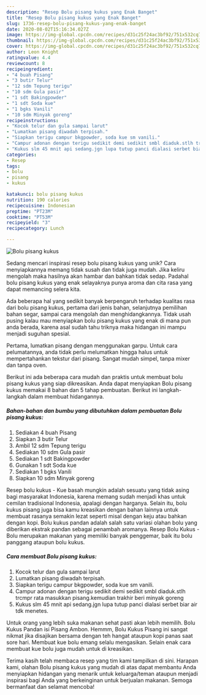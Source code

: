 ```yaml
---
description: "Resep Bolu pisang kukus yang Enak Banget"
title: "Resep Bolu pisang kukus yang Enak Banget"
slug: 1736-resep-bolu-pisang-kukus-yang-enak-banget
date: 2020-08-02T15:16:34.027Z
image: https://img-global.cpcdn.com/recipes/d31c25f24ac3bf92/751x532cq70/bolu-pisang-kukus-foto-resep-utama.jpg
thumbnail: https://img-global.cpcdn.com/recipes/d31c25f24ac3bf92/751x532cq70/bolu-pisang-kukus-foto-resep-utama.jpg
cover: https://img-global.cpcdn.com/recipes/d31c25f24ac3bf92/751x532cq70/bolu-pisang-kukus-foto-resep-utama.jpg
author: Leon Knight
ratingvalue: 4.4
reviewcount: 8
recipeingredient:
- "4 buah Pisang"
- "3 butir Telur"
- "12 sdm Tepung terigu"
- "10 sdm Gula pasir"
- "1 sdt Bakingpowder"
- "1 sdt Soda kue"
- "1 bgks Vanili"
- "10 sdm Minyak goreng"
recipeinstructions:
- "Kocok telur dan gula sampai larut"
- "Lumatkan pisang diwadah terpisah."
- "Siapkan terigu campur bkgpowder, soda kue sm vanili."
- "Campur adonan dengan terigu sedikit demi sedikit smbl diaduk.stlh trcmpr rata masukkan pisang.kemudian trakhir beri minyak goreng"
- "Kukus slm 45 mnit api sedang.jgn lupa tutup panci dialasi serbet biar air tdk menetes."
categories:
- Resep
tags:
- bolu
- pisang
- kukus

katakunci: bolu pisang kukus 
nutrition: 190 calories
recipecuisine: Indonesian
preptime: "PT23M"
cooktime: "PT53M"
recipeyield: "3"
recipecategory: Lunch

---
```



![Bolu pisang kukus](https://img-global.cpcdn.com/recipes/d31c25f24ac3bf92/751x532cq70/bolu-pisang-kukus-foto-resep-utama.jpg)

Sedang mencari inspirasi resep bolu pisang kukus yang unik? Cara menyiapkannya memang tidak susah dan tidak juga mudah. Jika keliru mengolah maka hasilnya akan hambar dan bahkan tidak sedap. Padahal bolu pisang kukus yang enak selayaknya punya aroma dan cita rasa yang dapat memancing selera kita.

Ada beberapa hal yang sedikit banyak berpengaruh terhadap kualitas rasa dari bolu pisang kukus, pertama dari jenis bahan, selanjutnya pemilihan bahan segar, sampai cara mengolah dan menghidangkannya. Tidak usah pusing kalau mau menyiapkan bolu pisang kukus yang enak di mana pun anda berada, karena asal sudah tahu triknya maka hidangan ini mampu menjadi suguhan spesial.

Pertama, lumatkan pisang dengan menggunakan garpu. Untuk cara pelumatannya, anda tidak perlu melumatkan hingga halus untuk mempertahankan tekstur dari pisang. Sangat mudah simpel, tanpa mixer dan tanpa oven.


Berikut ini ada beberapa cara mudah dan praktis untuk membuat bolu pisang kukus yang siap dikreasikan. Anda dapat menyiapkan Bolu pisang kukus memakai 8 bahan dan 5 tahap pembuatan. Berikut ini langkah-langkah dalam membuat hidangannya.

<!--inarticleads1-->

##### Bahan-bahan dan bumbu yang dibutuhkan dalam pembuatan Bolu pisang kukus:

1. Sediakan 4 buah Pisang
1. Siapkan 3 butir Telur
1. Ambil 12 sdm Tepung terigu
1. Sediakan 10 sdm Gula pasir
1. Sediakan 1 sdt Bakingpowder
1. Gunakan 1 sdt Soda kue
1. Sediakan 1 bgks Vanili
1. Siapkan 10 sdm Minyak goreng


Resep bolu kukus - Kue basah mungkin adalah sesuatu yang tidak asing bagi masyarakat Indonesia, karena memang sudah menjadi khas untuk cemilan tradisional Indonesia, apalagi dengan harganya. Selain itu, bolu kukus pisang juga bisa kamu kreasikan dengan bahan lainnya untuk membuat rasanya semakin lezat seperti misal dengan keju atau bahkan dengan kopi. Bolu kukus pandan adalah salah satu variasi olahan bolu yang diberikan ekstrak pandan sebagai penambah aromanya. Resep Bolu Kukus - Bolu merupakan makanan yang memiliki banyak penggemar, baik itu bolu panggang ataupun bolu kukus. 

<!--inarticleads2-->

##### Cara membuat Bolu pisang kukus:

1. Kocok telur dan gula sampai larut
1. Lumatkan pisang diwadah terpisah.
1. Siapkan terigu campur bkgpowder, soda kue sm vanili.
1. Campur adonan dengan terigu sedikit demi sedikit smbl diaduk.stlh trcmpr rata masukkan pisang.kemudian trakhir beri minyak goreng
1. Kukus slm 45 mnit api sedang.jgn lupa tutup panci dialasi serbet biar air tdk menetes.


Untuk orang yang lebih suka makanan sehat pasti akan lebih memilih. Bolu Kukus Pandan isi Pisang Ambon. Hemmm, Bolu Kukus Pisang ini sangat nikmat jika disajikan bersama dengan teh hangat ataupun kopi panas saat sore hari. Membuat kue bolu emang selalu mengasikan. Selain enak cara membuat kue bolu juga mudah untuk di kreasikan. 

Terima kasih telah membaca resep yang tim kami tampilkan di sini. Harapan kami, olahan Bolu pisang kukus yang mudah di atas dapat membantu Anda menyiapkan hidangan yang menarik untuk keluarga/teman ataupun menjadi inspirasi bagi Anda yang berkeinginan untuk berjualan makanan. Semoga bermanfaat dan selamat mencoba!
